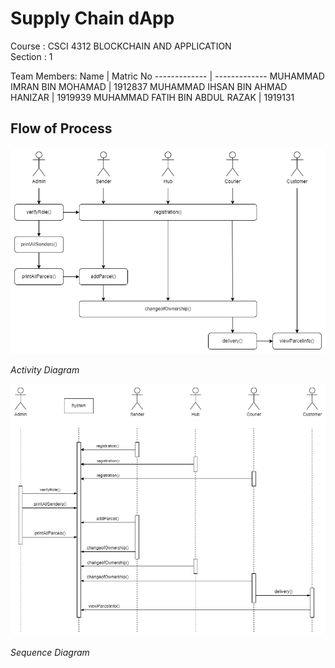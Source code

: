 # Supply Chain dApp

Course : CSCI 4312 BLOCKCHAIN AND APPLICATION <br />
Section : 1

Team Members:
Name  | Matric No
------------- | -------------
MUHAMMAD IMRAN BIN MOHAMAD  | 1912837
MUHAMMAD IHSAN BIN AHMAD HANIZAR  | 1919939
MUHAMMAD FATIH BIN ABDUL RAZAK  | 1919131


## Flow of Process

![Activity Diagram](https://github.com/0xh34rtl3ss/SupplyChain_dApp/blob/main/assets/BC-Activity%20Diagram.drawio.png)

*Activity Diagram*

![Sequence Diagram](https://github.com/0xh34rtl3ss/SupplyChain_dApp/blob/main/assets/BC-Sequence%20Diagram.drawio.png)

*Sequence Diagram*
